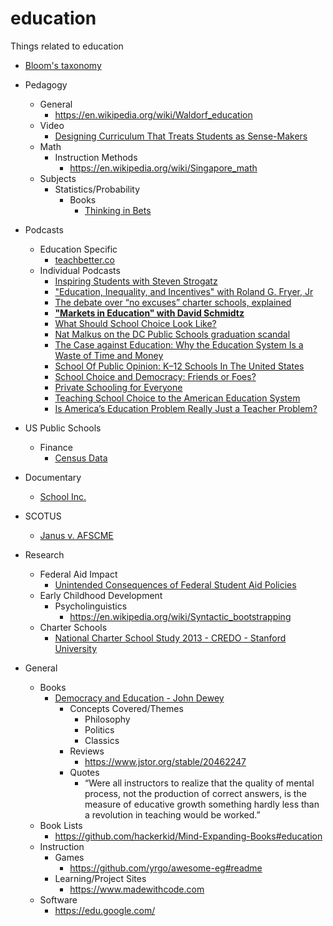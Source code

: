 # education
Things related to education

* [Bloom's taxonomy](https://en.wikipedia.org/wiki/Bloom%27s_taxonomy)
* Pedagogy
  * General
    * https://en.wikipedia.org/wiki/Waldorf_education
  * Video 
    * [Designing Curriculum That Treats Students as Sense-Makers](https://www.bigmarker.com/GlobalMathDept/Designing-Curriculum-That-Treats-Students-as-Sense-Makers)
  * Math
    * Instruction Methods
      * https://en.wikipedia.org/wiki/Singapore_math
  * Subjects
    * Statistics/Probability
      * Books
        * [Thinking in Bets](https://www.goodreads.com/book/show/35957157-thinking-in-bets)
* Podcasts
	* Education Specific
	  * [teachbetter.co](http://teachbetter.co)
	* Individual Podcasts
	  * [Inspiring Students with Steven Strogatz](http://teachbetter.co/blog/2017/01/02/tbp-episode-45/)
	  * ["Education, Inequality, and Incentives" with Roland G. Fryer, Jr](https://soundcloud.com/hayekprogrampodcast/education-inequality-and-incentives-with-roland-g-fryer-jr)
	  * [The debate over “no excuses” charter schools, explained](https://art19.com/shows/the-weeds/episodes/4974e21a-e6aa-474a-909f-17e70401ae1e/)
	  * **["Markets in Education" with David Schmidtz](https://soundcloud.com/hayekprogrampodcast/markets-in-education-with-david-schmidtz)**
	  * [What Should School Choice Look Like?](https://cdn.cato.org/archive-2018/cpfa-04-19-18.mp3)
	  * [Nat Malkus on the DC Public Schools graduation scandal](http://www.aei.org/multimedia/banter-311-nat-malkus-on-the-dc-public-schools-graduation-scandal/)
	  * [The Case against Education: Why the Education System Is a Waste of Time and Money](https://cdn.cato.org/archive-2018/cbfa-01-31-18.mp3)
	  * [School Of Public Opinion: K–12 Schools In The United States](https://soundcloud.com/hoover-institution/school-of-public-opinion-k-12)
	  * [School Choice and Democracy: Friends or Foes?](https://cdn.cato.org/archive-2017/cpfa-07-26-17.mp3)
	  * [Private Schooling for Everyone](https://www.libertarianism.org/media/free-thoughts/private-schooling-everyone)
	  * [Teaching School Choice to the American Education System](https://www.libertarianism.org/media/free-thoughts/teaching-school-choice-american-education-system)
	  * [Is America’s Education Problem Really Just a Teacher Problem?](http://freakonomics.com/podcast/is-americas-education-problem-really-just-a-teacher-problem-a-new-freakonomics-radio-podcast/)

      
* US Public Schools      
  * Finance
    * [Census Data](https://www.census.gov/programs-surveys/school-finances.html)
* Documentary
  * [School Inc.](https://www.youtube.com/watch?v=QrDfCy5Q9wI)
* SCOTUS
  * [Janus v. AFSCME](https://en.wikipedia.org/wiki/Janus_v._AFSCME)
* Research
  * Federal Aid Impact
    * [Unintended Consequences of Federal Student Aid Policies](https://www.jstor.org/stable/20079996)
  * Early Childhood Development
    * Psycholinguistics
      * https://en.wikipedia.org/wiki/Syntactic_bootstrapping
  * Charter Schools
    * [National Charter School Study 2013 - CREDO - Stanford University](http://credo.stanford.edu/documents/NCSS%202013%20Final%20Draft.pdf)
* General
  * Books
     * [Democracy and Education - John Dewey](https://www.gutenberg.org/files/852/852-h/852-h.htm)
	   * Concepts Covered/Themes
	     * Philosophy
		 * Politics
		 * Classics
       * Reviews
	     * https://www.jstor.org/stable/20462247
	   * Quotes
	     * “Were all instructors to realize that the quality of mental process, not the production of correct answers, is the measure of educative growth something hardly less than a revolution in teaching would be worked.” 
  * Book Lists
    * https://github.com/hackerkid/Mind-Expanding-Books#education
  * Instruction
    * Games
      * https://github.com/yrgo/awesome-eg#readme
    * Learning/Project Sites
      * https://www.madewithcode.com
  * Software
    * https://edu.google.com/

  
